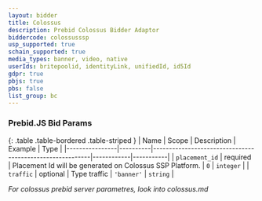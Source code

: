 ```yaml
---
layout: bidder
title: Colossus
description: Prebid Colossus Bidder Adaptor
biddercode: colossusssp
usp_supported: true
schain_supported: true
media_types: banner, video, native
userIds: britepoolid, identityLink, unifiedId, id5Id
gdpr: true
pbjs: true
pbs: false
list_group: bc
---
```


### Prebid.JS Bid Params

{: .table .table-bordered .table-striped }
| Name           | Scope    | Description                                              | Example    | Type      |
|----------------|----------|----------------------------------------------------------|------------|-----------|
| `placement_id` | required | Placement Id will be generated on Colossus SSP Platform. | `0`        | `integer` |
| `traffic`      | optional | Type traffic                                             | `'banner'` | `string`  |

*For colossus prebid server parametres, look into colossus.md*
